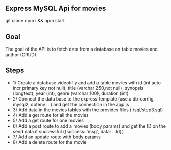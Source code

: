 ## Express MySQL Api for movies

git clone
npm i && npm start

## Goal
The goal of the API is to fetch data from a database on table movies and author (CRUD)

## Steps
- 1/ Create a database videotifly and add a table movies with id (int auto incr primary key not null), title (varchar 250,not null), synopsis (longtext), year (int), genre (varchar 100), duration (int)
- 2/ Connect the data base to the express template (use a db-config, mysql2, dotenv ...) and get the connection in the app.js
- 3/ Add data in the movies tables with the provides files (./sql/step3.sql)
- 4/ Add a get route for all the movies
- 5/ Add a get route for one movies
- 6/ Add a post route to add a movies (body params) and get the ID on the send data if successful ({success: 'msg', data: ...Id})
- 7/ Add an update route with body params
- 8/ Add a delete route for the movie
